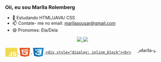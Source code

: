 ### Oii, eu sou Marlla Rolemberg 

- 🌱 Estudando HTML/JAVA/ CSS
- 📫 Contate- me no email: marllasousar@gmail.com
- 😄 Pronomes: Ela/Dela

<div align="center">
  <a href="https://github.com/Mxrlla">
  <img height="180em" src="https://github-readme-stats.vercel.app/api?username=mxrlla&show_icons=true&theme=dracula&include_all_commits=true&count_private=true"/>
  <img height="180em" src="https://github-readme-stats.vercel.app/api/top-langs/?username=mxrlla&layout=compact&langs_count=7&theme=dracula"/>
</div

<div style="display: inline_block"><br>
  <img align="center" alt="Rafa-Js" height="30" width="40" src="https://raw.githubusercontent.com/devicons/devicon/master/icons/javascript/javascript-plain.svg">
  <img align="center" alt="Rafa-HTML" height="30" width="40" src="https://raw.githubusercontent.com/devicons/devicon/master/icons/html5/html5-original.svg">
  <img align="center" alt="Rafa-CSS" height="30" width="40" src="https://raw.githubusercontent.com/devicons/devicon/master/icons/css3/css3-original.svg">
  </div
    
    
    <div style="display: inline_block"><br>
  <img align="right" alt="Marlla-pic" height="150" style="border-radius:50px;" src="https://user-images.githubusercontent.com/93985773/156811031-87731969-091e-4f6d-a7a0-03c6385b4ebe.pngwidth=676&height=676">
</div>
    
